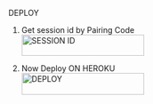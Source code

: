 DEPLOY

1. Get session id by Pairing Code
    <br>
<a href='https://zombie-session-id.onrender.com/' target="_blank"><img alt='SESSION ID' src="https://img.shields.io/badge/GET SESSION-h?color=red&style=for-the-badge&logo=XGAGA" width="220" height="38.45"/></a>










2. Now Deploy ON HEROKU 
    <br>
<a href='https://dashboard.heroku.com/new?template=https://github.com/richgagamidush/XG-M/tree/main' target="_blank"><img alt='DEPLOY' src="https://img.shields.io/badge/DEPLOY NOW-h?color=green&style=for-the-badge&logo=XGAGA" width="220" height="38.45"/></a>
